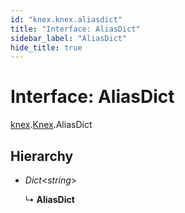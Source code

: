 ```yaml
---
id: "knex.knex.aliasdict"
title: "Interface: AliasDict"
sidebar_label: "AliasDict"
hide_title: true
---
```


# Interface: AliasDict

[knex](../modules/knex.md).[Knex](../modules/knex.knex-1.md).AliasDict

## Hierarchy

* *Dict*<*string*\>

  ↳ **AliasDict**
